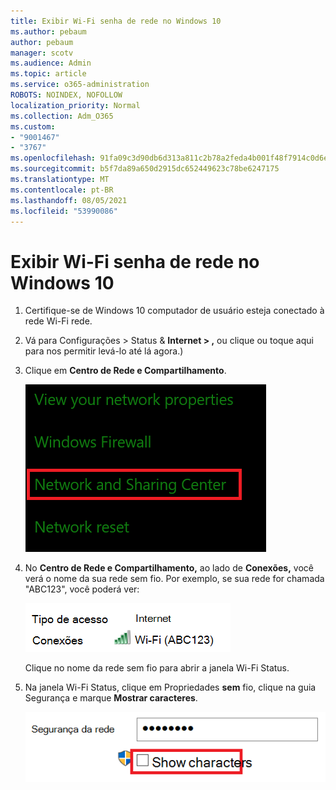 ```yaml
---
title: Exibir Wi-Fi senha de rede no Windows 10
ms.author: pebaum
author: pebaum
manager: scotv
ms.audience: Admin
ms.topic: article
ms.service: o365-administration
ROBOTS: NOINDEX, NOFOLLOW
localization_priority: Normal
ms.collection: Adm_O365
ms.custom:
- "9001467"
- "3767"
ms.openlocfilehash: 91fa09c3d90db6d313a811c2b78a2feda4b001f48f7914c0d6e2b81627400fbc
ms.sourcegitcommit: b5f7da89a650d2915dc652449623c78be6247175
ms.translationtype: MT
ms.contentlocale: pt-BR
ms.lasthandoff: 08/05/2021
ms.locfileid: "53990086"
---
```

# <a name="view-wi-fi-network-password-in-windows-10"></a>Exibir Wi-Fi senha de rede no Windows 10

1. Certifique-se de Windows 10 computador de usuário esteja conectado à rede Wi-Fi rede.

2. Vá para Configurações > Status & **Internet > ,** ou clique ou [](ms-settings:network?activationSource=GetHelp) toque aqui para nos permitir levá-lo até lá agora.)

3. Clique em **Centro de Rede e Compartilhamento**.

    ![Central de Rede e Compartilhamento.](media/network-sharing-center.png)

4. No **Centro de Rede e Compartilhamento,** ao lado de **Conexões,** você verá o nome da sua rede sem fio. Por exemplo, se sua rede for chamada "ABC123", você poderá ver:

    ![Conexões de rede.](media/network-connections.png)

    Clique no nome da rede sem fio para abrir a janela Wi-Fi Status. 

5. Na janela Wi-Fi Status, clique em Propriedades  **sem** fio, clique na guia Segurança e marque **Mostrar caracteres**.

    ![Mostrar Wi-Fi caracteres de senha.](media/show-password-characters.png)

